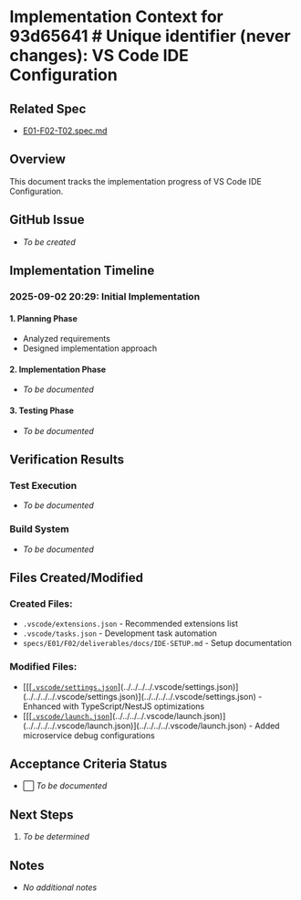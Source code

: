 # Implementation Context for 93d65641 # Unique identifier (never changes): VS Code IDE Configuration

## Related Spec

- [E01-F02-T02.spec.md](./E01-F02-T02.spec.md)

## Overview

This document tracks the implementation progress of VS Code IDE Configuration.

## GitHub Issue

- *To be created*

## Implementation Timeline

### 2025-09-02 20:29: Initial Implementation

#### 1. Planning Phase

- Analyzed requirements
- Designed implementation approach

#### 2. Implementation Phase

- *To be documented*

#### 3. Testing Phase

- *To be documented*


## Verification Results

### Test Execution

- *To be documented*

### Build System

- *To be documented*


## Files Created/Modified

### Created Files:

- `.vscode/extensions.json` - Recommended extensions list
- `.vscode/tasks.json` - Development task automation
- `specs/E01/F02/deliverables/docs/IDE-SETUP.md` - Setup documentation

### Modified Files:

- [[[[`.vscode/settings.json`](../../../../.vscode/settings.json)](../../../../.vscode/settings.json)](../../../../.vscode/settings.json)](../../../../.vscode/settings.json) - Enhanced with TypeScript/NestJS optimizations
- [[[[`.vscode/launch.json`](../../../../.vscode/launch.json)](../../../../.vscode/launch.json)](../../../../.vscode/launch.json)](../../../../.vscode/launch.json) - Added microservice debug configurations

## Acceptance Criteria Status

- ⬜ *To be documented*


## Next Steps

1. *To be determined*


## Notes

- *No additional notes*

